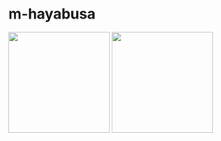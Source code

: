 <h1>m-hayabusa</h1>
<p>
<img height=200 src="https://github-readme-stats.vercel.app/api/top-langs?username=m-hayabusa&layout=donut"/> <img height=200 src="https://github-readme-stats.vercel.app/api?username=m-hayabusa&show_icons=true"/>
</p>
